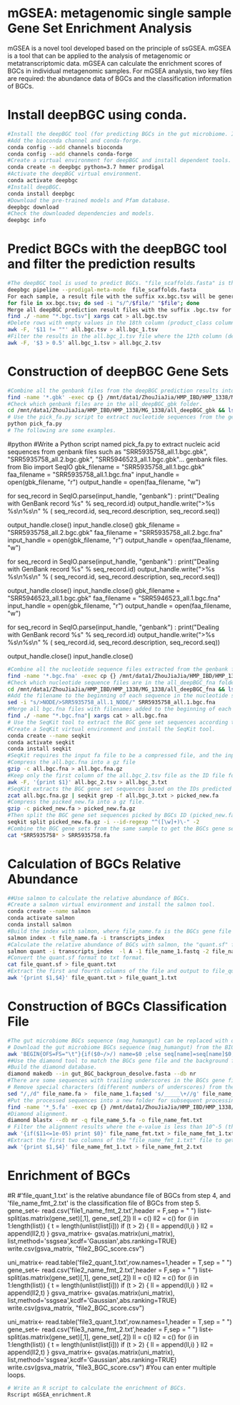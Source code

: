 # mGSEA: metagenomic single sample Gene Set Enrichment Analysis  

mGSEA is a novel tool developed based on the principle of ssGSEA.
mGSEA is a tool that can be applied to the analysis of metagenomic or metatranscriptomic data.
mGSEA can calculate the enrichment scores of BGCs in individual metagenomic samples.
For mGSEA analysis, two key files are required: the abundance data of BGCs and the classification information of BGCs.

# Install deepBGC using conda.

```bash
#Install the deepBGC tool (for predicting BGCs in the gut microbiome. If there is a better tool available, replace this one).
#Add the bioconda channel and conda-forge.
conda config --add channels bioconda
conda config --add channels conda-forge
#Create a virtual environment for deepBGC and install dependent tools.
conda create -n deepbgc python=3.7 hmmer prodigal
#Activate the deepBGC virtual environment.
conda activate deepbgc
#Install deepBGC.
conda install deepbgc
#Download the pre-trained models and Pfam database.
deepbgc download
#Check the downloaded dependencies and models.
deepbgc info
```
# Predict BGCs with the deepBGC tool and filter the prediction results

```bash
#The deepBGC tool is used to predict BGCs. "file_scaffolds.fasta" is the contig file after assembly. (Adding "--prodigal-meta-mode" can detect genes in short contigs).
deepbgc pipeline --prodigal-meta-mode  file_scaffolds.fasta
For each sample, a result file with the suffix xx.bgc.tsv will be generated after deepBGC prediction. To avoid confusion in batch processing, add the sample name to the first column of each xx.bgc.tsv file. "^" indicates the first column, and "sed -i" means to modify the file directly without printing it out.
for file in xx.bgc.tsv; do sed -i "s/^/$file/" "$file"; done
Merge all deepBGC prediction result files with the suffix .bgc.tsv for batch processing, and generate a summary file named all.bgc.tsv.
find ./ -name "*.bgc.tsv"| xargs cat > all.bgc.tsv
#Delete rows with empty values in the 18th column (product_class column) of the all.bgc.tsv file, and output the new results to the all.bgc_1.tsv file.
awk -F, '$11 != ""' all.bgc.tsv > all.bgc_1.tsv
#Filter the results in the all.bgc_1.tsv file where the 12th column (deepbgc_score column) has a value greater than 0.5, and output to the all.bgc_2.tsv file. The all.bgc_2.tsv file contains the BGC prediction results from deepBGC, including the names of the BGC gene sets and possible predicted classifications.
awk -F, '$3 > 0.5' all.bgc_1.tsv > all.bgc_2.tsv
```
# Construction of deepBGC Gene Sets

```bash
#Combine all the genbank files from the deepBGC prediction results into a new folder named "all_deepBGC_gbk" for batch processing.
find -name '*.gbk' -exec cp {} /mnt/data1/ZhouJiaJia/HMP_IBD/HMP_1338/MG_1338/all_deepBGC_gbk \;
#Check which genbank files are in the all_deepBGC_gbk folder.
cd /mnt/data1/ZhouJiaJia/HMP_IBD/HMP_1338/MG_1338/all_deepBGC_gbk && ls
# Use the pick_fa.py script to extract nucleotide sequences from the genbank files.
python pick_fa.py
# The following are some examples.
```
#python
#Write a Python script named pick_fa.py to extract nucleic acid sequences from genbank files such as "SRR5935758_all.1.bgc.gbk", "SRR5935758_all.2.bgc.gbk", "SRR5946523_all.1.bgc.gbk"... genbank files.
from Bio import SeqIO
gbk_filename = "SRR5935758_all.1.bgc.gbk"
faa_filename = "SRR5935758_all.1.bgc.fna"
input_handle  = open(gbk_filename, "r")
output_handle = open(faa_filename, "w")

for seq_record in SeqIO.parse(input_handle, "genbank") :
    print("Dealing with GenBank record %s" % seq_record.id)
    output_handle.write(">%s %s\n%s\n" % (
           seq_record.id,
           seq_record.description,
           seq_record.seq))

output_handle.close()
input_handle.close()
gbk_filename = "SRR5935758_all.2.bgc.gbk"
faa_filename = "SRR5935758_all.2.bgc.fna"
input_handle  = open(gbk_filename, "r")
output_handle = open(faa_filename, "w")

for seq_record in SeqIO.parse(input_handle, "genbank") :
    print("Dealing with GenBank record %s" % seq_record.id)
    output_handle.write(">%s %s\n%s\n" % (
           seq_record.id,
           seq_record.description,
           seq_record.seq))

output_handle.close()
input_handle.close()
gbk_filename = "SRR5946523_all.1.bgc.gbk"
faa_filename = "SRR5946523_all.1.bgc.fna"
input_handle  = open(gbk_filename, "r")
output_handle = open(faa_filename, "w")

for seq_record in SeqIO.parse(input_handle, "genbank") :
    print("Dealing with GenBank record %s" % seq_record.id)
    output_handle.write(">%s %s\n%s\n" % (
           seq_record.id,
           seq_record.description,
           seq_record.seq))

output_handle.close()
input_handle.close()
```bash
#Combine all the nucleotide sequence files extracted from the genbank files into a new folder named "all_deepBGC_fna" for batch processing.
find -name '*.bgc.fna' -exec cp {} /mnt/data1/ZhouJiaJia/HMP_IBD/HMP_1338/MG_1338/all_deepBGC_fna \;
#Check which nucleotide sequence files are in the all_deepBGC_fna folder.
cd /mnt/data1/ZhouJiaJia/HMP_IBD/HMP_1338/MG_1338/all_deepBGC_fna && ls
#Add the filename to the beginning of each sequence in the nucleotide sequence files. For example, add the filename "SRR5935758_all.1" to the beginning of each sequence in the SRR5935758_all.1.bgc.fna file.
sed -i "s/>NODE/>SRR5935758_all.1_NODE/" SRR5935758_all.1.bgc.fna
#Merge all bgc.fna files with filenames added to the beginning of each sequence in the all_deepBGC_fna folder into a single file named all.bgc.fna.
find ./ -name "*.bgc.fna"| xargs cat > all.bgc.fna
# Use the SeqKit tool to extract the BGC gene set sequences according to the IDs in the first column of the deepBGC prediction results (all.bgc_2.tsv).
#Create a SeqKit virtual environment and install the SeqKit tool.
conda create --name seqkit
conda activate seqkit
conda install seqkit
#SeqKit requires the input fa file to be a compressed file, and the input ID file to be a txt file, so preprocess the input files first.
#Compress the all.bgc.fna into a gz file
gzip -c all.bgc.fna > all.bgc.fna.gz
#Keep only the first column of the all.bgc_2.tsv file as the ID file for the BGCs.
awk -F, '{print $1}' all.bgc_2.tsv > all.bgc_3.txt
#SeqKit extracts the BGC gene set sequences based on the IDs predicted by deepBGC.
zcat all.bgc.fna.gz | seqkit grep -f all.bgc_3.txt > picked_new.fa
#Compress the picked_new.fa into a gz file.
gzip -c picked_new.fa > picked_new.fa.gz
#Then split the BGC gene set sequences picked by BGCs ID (picked_new.fa.gz) into individual fa files.
seqkit split picked_new.fa.gz -i --id-regexp "^([\w]+)\-" -2
#Combine the BGC gene sets from the same sample to get the BGCs gene set for that sample.
cat *SRR5935758* > SRR5935758.fa
```
# Calculation of BGCs Relative Abundance

```bash
##Use salmon to calculate the relative abundance of BGCs.
#Create a salmon virtual environment and install the salmon tool.
conda create --name salmon
conda activate salmon
conda install salmon
#Build the index with salmon, where file_name.fa is the BGCs gene file from step 3.
salmon index -t file_name.fa -i transcripts_index
#Calculate the relative abundance of BGCs with salmon, the "quant.sf" file in the "file_name_transcripts_quant" folder contains the relative abundance of BGCs.
salmon quant -i transcripts_index  -l A -1 file_name_1.fastq -2 file_name_2.fastq -o file_name_transcripts_quant
#Convert the quant.sf format to txt format.
cat file_quant.sf > file_quant.txt
#Extract the first and fourth columns of the file and output to file_quant_1.txt. "file_quant_1.txt" is the relative abundance file for BGCs.
awk '{print $1,$4}' file_quant.txt > file_quant_1.txt
```
# Construction of BGCs Classification File

```bash
#The gut microbiome BGCs sequence (mag_humangut) can be replaced with other BGCs data you want to explore.
# Download the gut microbiome BGCs sequence (mag_humangut) from the BIG-FAM database and name it gut_BGC_backgroun.fasta, filter out sequences with aa less than 60 to become the background file (gut_BGC_backgroun_desolve.fasta).
awk 'BEGIN{OFS=FS="\t"}{if($0~/>/) name=$0 ;else seq[name]=seq[name]$0;}END{for(i in seq) {if(length(seq[i])>100) print i"\n"seq[i]}}' gut_BGC_backgroun.fasta > gut_BGC_backgroun_desolve.fasta
##Use the diamond tool to match the BGCs gene file and the background file to obtain the classification of BGCs.
#Build the diamond database.
diamond makedb --in gut_BGC_backgroun_desolve.fasta --db nr
#There are some sequences with trailing underscores in the BGCs gene file -- "file_name.fa" file, diamond will report an error and need to be deleted.
# Remove special characters (different numbers of underscores) from the nucleic acid file.
sed "/,/d" file_name.fa >  file_name_1.fa;sed 's/_____\+//g' file_name_1.fa >file_name_2.fa;sed 's/____\+//g' file_name_2.fa >file_name_3.fa;sed 's/___\+//g' file_name_3.fa >file_name_4.fa;sed 's/__\+//g' file_name_4.fa >file_name_5.fa
#Put the processed sequences into a new folder for subsequent processing.
find -name '*_5.fa' -exec cp {} /mnt/data1/ZhouJiaJia/HMP_IBD/HMP_1338/MG_1338/BGC_prediect_result_1338/deslove \;
#Diamond alignment.
diamond blastx --db nr -q file_name_5.fa -o file_name_fmt.txt 
# Filter the alignment results where the e-value is less than 10^-5 (the 11th column is the E value), and output to the file_name_fmt_1.txt file.
awk '{if($11<=1e-05) print $0}' file_name_fmt.txt > file_name_fmt_1.txt
#Extract the first two columns of the "file_name_fmt_1.txt" file to get the BGCs classification file.
awk '{print $1,$4}' file_name_fmt_1.txt > file_name_fmt_2.txt
```
# Enrichment of BGCs
#R
#'file_quant_1.txt' is the relative abundance file of BGCs from step 4, and 'file_name_fmt_2.txt' is the classification file of BGCs from step 5.
gene_set<- read.csv('file1_name_fmt_2.txt',header = F,sep = " ")
list<- split(as.matrix(gene_set)[,1], gene_set[,2])
ll = c()
ll2 = c()
for (i in 1:length(list)) {
  t = length(unlist(list[i]))
  if (t > 2) {
    ll = append(ll,i)
  }
  ll2 = append(ll2,t)
}
gsva_matrix<- gsva(as.matrix(uni_matrix), list,method='ssgsea',kcdf='Gaussian',abs.ranking=TRUE)
write.csv(gsva_matrix, "file2_BGC_score.csv")

uni_matrix<- read.table('file2_quant_1.txt',row.names=1,header = T,sep = " ")
gene_set<- read.csv('file2_name_fmt_2.txt',header = F,sep = " ")
list<- split(as.matrix(gene_set)[,1], gene_set[,2])
ll = c()
ll2 = c()
for (i in 1:length(list)) {
  t = length(unlist(list[i]))
  if (t > 2) {
    ll = append(ll,i)
  }
  ll2 = append(ll2,t)
}
gsva_matrix<- gsva(as.matrix(uni_matrix), list,method='ssgsea',kcdf='Gaussian',abs.ranking=TRUE)
write.csv(gsva_matrix, "file2_BGC_score.csv")

uni_matrix<- read.table('file3_quant_1.txt',row.names=1,header = T,sep = " ")
gene_set<- read.csv('file3_name_fmt_2.txt',header = F,sep = " ")
list<- split(as.matrix(gene_set)[,1], gene_set[,2])
ll = c()
ll2 = c()
for (i in 1:length(list)) {
  t = length(unlist(list[i]))
  if (t > 2) {
    ll = append(ll,i)
  }
  ll2 = append(ll2,t)
}
gsva_matrix<- gsva(as.matrix(uni_matrix), list,method='ssgsea',kcdf='Gaussian',abs.ranking=TRUE)
write.csv(gsva_matrix, "file3_BGC_score.csv")
#You can enter multiple loops.
```bash
# Write an R script to calculate the enrichment of BGCs.
Rscript mGSEA_enrichment.R
```